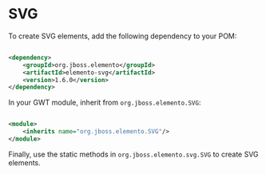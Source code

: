 # SVG

To create SVG elements, add the following dependency to your POM:

```xml

<dependency>
    <groupId>org.jboss.elemento</groupId>
    <artifactId>elemento-svg</artifactId>
    <version>1.6.0</version>
</dependency>
```

In your GWT module, inherit from `org.jboss.elemento.SVG`:

```xml

<module>
    <inherits name="org.jboss.elemento.SVG"/>
</module>
```

Finally, use the static methods in `org.jboss.elemento.svg.SVG` to create SVG elements.
